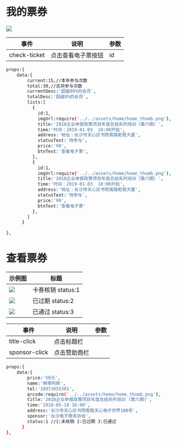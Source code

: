# 我的票券

![](http://h5.bukeyi.net/h5/2019/sxh/ticket.png)

| 事件 | 说明 | 参数 |
| ------ | ------ | ------ |
| check-ticket | 点击查看电子票按钮 | id |

``` bash
props:{
	data:{
        current:15,//本年参与次数
        total:30,//总共参与次数
        currentDesc:'超越99%的会员',
        totalDesc:'超越9%的会员',
        lists:[
          {
            id:1,
            imgUrl:require('../../assets/home/home_thumb.png'),
            title:'2018企业申报政策项目年度总结系列培训（第六期）',
            time:'时间：2019-01-03  10:00开始',
            address:'地址：长沙市天心区书院南路乾程大厦',
            statusText:'待参与',
            price:'¥0',
            btnText:'查看电子票',
          },
          {
            id:1,
            imgUrl:require('../../assets/home/home_thumb.png'),
            title:'2018企业申报政策项目年度总结系列培训（第六期）',
            time:'时间：2019-01-03  10:00开始',
            address:'地址：长沙市天心区书院南路乾程大厦',
            statusText:'待参与',
            price:'¥0',
            btnText:'查看电子票'
          },
        ]
      }

},

```
# 查看票券

| 示例图 | 标题 | 
| ------ | ------ | 
| ![](http://h5.bukeyi.net/h5/2019/sxh/hexiao.png) | 卡券核销 status:1 | 
| ![](http://h5.bukeyi.net/h5/2019/sxh/guoqi.png) | 已过期 status:2| 
| ![](http://h5.bukeyi.net/h5/2019/sxh/yitongguo.png) | 已通过 status:3| 

| 事件 | 说明 | 参数 |
| ------ | ------ | ------ |
| title-click | 点击标题栏 |  |
| sponsor-click | 点击赞助商栏 |  |

``` bash
props:{
	data:{
        price:'50元',
        name:'稍等阿斯',
        tel:'18973855301',
        qrcode:require('../../assets/home/home_thumb.png'),
        title:'2018企业申报政策项目年度总结系列培训 (第六期)',
        time:'2018-05-18 16:00',
        address:'长沙市天心区书院南路天心电子世界108号',
        sponsor:'长沙电子商务协会',
        status:1 //1:未核销 2:已过期 3:已通过 
      }
},
```
